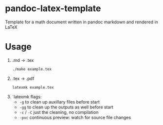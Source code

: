 # pandoc-latex-template
Template for a math document written in pandoc markdown and rendered in LaTeX

# Usage
1. .md -> .tex
   ```bash
   ./make example.tex
   ```
2. .tex -> .pdf
   ```bash
   latexmk example.tex
   ```
3. `latexmk flags:
    - `-g` to clean up auxillary files before start
    - `-gg` to clean up the outputs as well before start
    - `-c` / `-C` just the cleaning, no compilation
    - `-pvc` continuous preview: watch for source file changes
